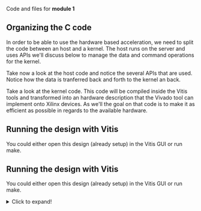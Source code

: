 Code and files for **module 1**

## Organizing the C code
In order to be able to use the hardware based acceleration, we need to split the code between an host and a kernel.  The host runs on the server and uses APIs we'll discuss below to manage the data and command operations for the kernel.

Take now a look at the host code and notice the several APIs that are used.
Notice how the data is tranferred back and forth to the kernel an back.

Take a look at the kernel code.  This code will be compiled inside the Vitis tools and transformed into an hardware description that the Vivado tool can implement onto Xilinx devices. As we'll the goal on that code is to make it as efficient as possible in regards to the available hardware.

## Running the design with Vitis

You could either open this design (already setup) in the Vitis GUI or run make.
## Running the design with Vitis
You could either open this design (already setup) in the Vitis GUI or run make.
<details>
  <summary>Click to expand!</summary>
  
  ## Running Vitis from the GUI
  1. A numbered
  2. list
     * With some
     * Sub bullets
  ## Running Vitis with make
  1. A numbered
  2. list
     * With some
     * Sub bullets
</details>

